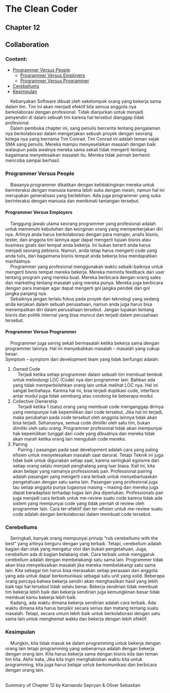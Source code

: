 # The Clean Coder
## Chapter 12
## Collaboration	

### Content:
* [Programmer Versus People](#programmer-versus-people)
   * [Programmer Versus Employers](#programmer-versus-employers)
   * [Programmer Versus Programmer](#programmer-versus-programmer)
* [Cerebellums](#cerebellums)
* [Kesimpulan](#kesimpulan)

&nbsp;&nbsp;&nbsp;&nbsp;Kebanyakan Software dibuat oleh sekelompok orang yang bekerja sama dalam tim. Tim ini akan menjadi efektif bila semua anggota nya berkolaborasi dengan profesional. Tidak dianjurkan untuk menjadi penyendiri di dalam sebuah tim karena hal tersebut dianggap tidak profesional.</br>
&nbsp;&nbsp;&nbsp;&nbsp;Dalam pembuka chapter ini, sang penulis bercerita tentang pengalaman nya berkolaborasi dalam mengerjakan sebuah proyek dengan seorang kolega nya yang bernama Tim Conrad. Tim Conrad ini adalah teman sejak SMA sang penulis. Mereka mampu menyeselaikan masalah dengan baik walaupun pada awalnya mereka sama sekali tidak mengerti tentang bagaimana menyelesaikan masalah itu. Mereka tidak pernah berhenti mencoba sampai berhasil.</br>

### Programmer Versus People
&nbsp;&nbsp;&nbsp;&nbsp;Biasanya programmer dikaitkan dengan ketidakinginan mereka untuk berinteraksi dengan manusia karena lebih suka dengan mesin, namun hal ini merupakan generalisasi yang berlebihan. Ada juga programmer yang suka berinteraksi dengan manusia dan menikmati tantangan tersebut.</br>
#### Programmer Versus Employers</br>
&nbsp;&nbsp;&nbsp;&nbsp;Tanggung jawab utama seorang programmer yang profesional adalah untuk memenuhi kebutuhan dan keinginan orang yang memperkerjakan diri nya. Artinya anda harus berkolaborasi dengan para manajer, analis bisnis, tester, dan anggota tim lainnya agar dapat mengerti tujuan bisnis atau business goals dari tempat anda bekerja. Ini bukan berarti anda harus menjadi seorang pebisnis. Namun, anda tetap harus mengerti code yang anda tulis, dan bagaimana bisnis tempat anda bekerja bisa mendapatkan manfaatnya.</br>
&nbsp;&nbsp;&nbsp;&nbsp;Programmer yang profesional menggunakan waktu sebaik-baiknya untuk mengerti bisnis tempat mereka bekerja. Mereka meminta feedback dari user tentang program yang mereka buat. Mereka berbicara dengan orang sales dan marketing tentang masalah yang mereka punya. Mereka juga berbicara dengan para manajer agar dapat mengerti gol jangka pendek dan gol jangka panjang nya.</br>
&nbsp;&nbsp;&nbsp;&nbsp;Sebaiknya jangan terlalu fokus pada proyek dan teknologi yang sedang anda kerjakan dalam sebuah perusahaan, namun anda juga harus bisa menempatkan diri dalam perusahaan tersebut. Jangan lupakan tentang bisnis dan politik internal yang bisa muncul dan terjadi dalam perusahaan tersebut. </br>
#### Programmer Versus Programmer<br>
&nbsp;&nbsp;&nbsp;&nbsp;Programmer juga sering sekali bermasalah ketika bekerja sama dengan programmer lainnya. Hal ini menyebabkan masalah – masalah yang cukup besar.</br>
Symptom – symptom dari development team yang tidak berfungsi adalah:</br>
1. Owned Code</br>
&nbsp;&nbsp;&nbsp;&nbsp;Terjadi ketika setiap programmer dalam sebuah tim membuat tembok untuk melindungi LOC (Code) nya dari programmer lain. Bahkan ada yang tidak memperbolehkan orang lain untuk melihat LOC nya. Hal ini sangat berbahaya. Karena hal ini, bisa terjadi duplikasi code, interface antar modul juga tidak seimbang atau condong ke beberapa modul.</br>
2. Collective Ownership</br>
&nbsp;&nbsp;&nbsp;&nbsp;Terjadi ketika 1 (satu) orang yang membuat code menganggap dirinya yang mempunyai hak kepemilikan dari code tersebut. Jika hal ini terjadi, maka perubahan pada code tersebut oleh anggota lainnya tidak akan bisa terjadi. Seharusnya, semua code dimiliki oleh satu tim, bukan dimiliki oleh satu orang. Programmer profesional tidak akan mempunyai hak kepemilikan tunggal dari code yang dibuatnya dan mereka tidak akan marah ketika orang lain mengubah code mereka.</br>
3. Pairing</br>
&nbsp;&nbsp;&nbsp;&nbsp;Pairing / pasangan pada saat development adalah cara yang paling efisien untuk menyelesaikan masalah saat darurat. Tetapi Teknik ini juga tidak baik untuk digunakan setiap saat, karena seringkali egoisme dari setiap orang selalu menjadi penghalang yang luar biasa. Kali ini, kita akan belajar yang namanya professionals pair. Professional pairing adalah pasangan yang mengerti cara terbaik untuk menyebarluaskan pengetahuan dengan satu sama lain. Pasangan yang profesional juga tau setiap anggota punya tugasnya masing – masing dan mereka juga dapat beradaptasi terhadap tugas lain jika diperlukan. Professionals pair juga menjadi cara terbaik untuk me-review suatu code karena tidak ada sistem yang mempunyai code yang tidak pernah di review oleh programmer lain. Cara ter-efektif dan ter-efisien untuk me-review suatu code adalah dengan berkolaborasi dalam membuat code tersebut.</br>

### Cerebellums</br>
&nbsp;&nbsp;&nbsp;&nbsp;Seringkali, banyak orang mempunyai prinsip “rub cerebellums with the best” yang artinya berguru dengan yang terbaik. Tetapi, cerebellum adalah bagian dari otak yang mengatur otot dan bukan pengetahuan. Juga, cerebellum ada di bagian belakang otak. Cara terbaik untuk menggaruk cerebellum adalah dengan membelakangi satu sama lain. Programmer tidak akan bisa menyelesaikan masalah jika mereka membelakangi satu sama lain. Kita sebagai tim harus bisa merasakan setiap perasaan dari anggota yang ada untuk dapat berkomunikasi sebagai satu unit yang solid. Beberapa orang percaya bahwa bekerja sendiri akan menghasilkan hasil yang lebih baik tapi hal tersebut tidak selalu benar. Bekerja sendirian tidak membuat tim bekerja lebih baik dan bekerja sendirian juga kemungkinan besar tidak membuat kamu bekerja lebih baik.</br>
&nbsp;&nbsp;&nbsp;&nbsp;Kadang, ada waktu dimana bekerja sendirian adalah cara terbaik. Ada waktu dimana kita harus berpikir secara serius dan matang tentang suatu masalah. Tetapi, secara umum lebih baik untuk berkolaborasi dengan satu sama lain untuk menghemat waktu dan bekerja dengan lebih efektif.</br>

### Kesimpulan</br>
&nbsp;&nbsp;&nbsp;&nbsp;Mungkin, kita tidak masuk ke dalam programming untuk bekerja dengan orang lain tetapi programming yang sebenarnya adalah dengan bekerja dengan orang lain. Kita harus bekerja sama dengan bisnis kita dan teman tim kita. Akhir kata, Jika kita ingin menghabiskan waktu kita untuk programming, kita juga harus belajar untuk berkomunikasi dan berbicara dengan orang lain.</br></br>

Summary of Chapter 12 by Karnando Sepryan & Oliver Sebastian
